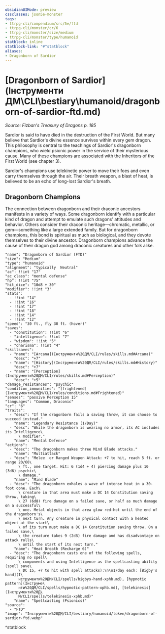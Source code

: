```yaml
---
obsidianUIMode: preview
cssclasses: json5e-monster
tags:
- ttrpg-cli/compendium/src/5e/ftd
- ttrpg-cli/monster/cr/6
- ttrpg-cli/monster/size/medium
- ttrpg-cli/monster/type/humanoid
statblock: inline
statblock-link: "#^statblock"
aliases:
- Dragonborn of Sardior
---
```

# [Dragonborn of Sardior](Інструменти ДМ\CLI\bestiary\humanoid/dragonborn-of-sardior-ftd.md)
*Source: Fizban's Treasury of Dragons p. 185*  

Sardior is said to have died in the destruction of the First World. But many believe that Sardior's divine essence survives within every gem dragon. This philosophy is central to the teachings of Sardior's dragonborn champions, who wield psionic power in the service of their mysterious cause. Many of these champions are associated with the Inheritors of the First World (see chapter 3).

Sardior's champions use telekinetic power to move their foes and even carry themselves through the air. Their breath weapon, a blast of heat, is believed to be an echo of long-lost Sardior's breath.

## Dragonborn Champions

The connection between dragonborn and their draconic ancestors manifests in a variety of ways. Some dragonborn identify with a particular kind of dragon and attempt to emulate such dragons' attitudes and behavior. Others consider their draconic heritage—chromatic, metallic, or gem—something like a large extended family. But for dragonborn champions, this bond is spiritual as much as biological, and they devote themselves to their divine ancestor. Dragonborn champions advance the cause of their dragon god among draconic creatures and other folk alike.

```statblock
"name": "Dragonborn of Sardior (FTD)"
"size": "Medium"
"type": "humanoid"
"alignment": "typically  Neutral"
"ac": !!int "17"
"ac_class": "mental defense"
"hp": !!int "75"
"hit_dice": "10d8 + 30"
"modifier": !!int "3"
"stats":
  - !!int "14"
  - !!int "16"
  - !!int "17"
  - !!int "18"
  - !!int "14"
  - !!int "12"
"speed": "30 ft., fly 30 ft. (hover)"
"saves":
  - "constitution": !!int "6"
  - "intelligence": !!int "7"
  - "wisdom": !!int "5"
  - "charisma": !!int "4"
"skillsaves":
  - "name": "[Arcana](Інструменти%20ДМ/CLI/rules/skills.md#Arcana)"
    "desc": "+7"
  - "name": "[History](Інструменти%20ДМ/CLI/rules/skills.md#History)"
    "desc": "+7"
  - "name": "[Perception](Інструменти%20ДМ/CLI/rules/skills.md#Perception)"
    "desc": "+5"
"damage_resistances": "psychic"
"condition_immunities": "[frightened](Інструменти%20ДМ/CLI/rules/conditions.md#Frightened)"
"senses": "passive Perception 15"
"languages": "Common, Draconic"
"cr": "6"
"traits":
  - "desc": "If the dragonborn fails a saving throw, it can choose to succeed instead."
    "name": "Legendary Resistance (1/Day)"
  - "desc": "While the dragonborn is wearing no armor, its AC includes its Intelligence\
      \ modifier."
    "name": "Mental Defense"
"actions":
  - "desc": "The dragonborn makes three Mind Blade attacks."
    "name": "Multiattack"
  - "desc": "Melee  or Ranged Weapon Attack: +7 to hit, reach 5 ft. or range 20/60\
      \ ft., one target. Hit: 6 (1d4 + 4) piercing damage plus 10 (3d6) psychic\
      \ damage."
    "name": "Mind Blade"
  - "desc": "The dragonborn exhales a wave of intense heat in a 30-foot cone. Each\
      \ creature in that area must make a DC 14 Constitution saving throw, taking\
      \ 27 (6d8) fire damage on a failed save, or half as much damage on a successful\
      \ one. Metal objects in that area glow red-hot until the end of the dragonborn's\
      \ next turn. Any creature in physical contact with a heated object at the start\
      \ of its turn must make a DC 14 Constitution saving throw. On a failed save,\
      \ the creature takes 9 (2d8) fire damage and has disadvantage on attack rolls\
      \ until the start of its next turn."
    "name": "Heat Breath (Recharge 6)"
  - "desc": "The dragonborn casts one of the following spells, requiring no spell\
      \ components and using Intelligence as the spellcasting ability (spell save\
      \ DC 15, +7 to hit with spell attacks):\n\n1/day each: [Bigby's hand](І\
      нструменти%20ДМ/CLI/spells/bigbys-hand-xphb.md), [hypnotic pattern](Інструме\
      нти%20ДМ/CLI/spells/hypnotic-pattern-xphb.md), [telekinesis](Інструменти%20Д\
      М/CLI/spells/telekinesis-xphb.md)"
    "name": "Spellcasting (Psionics)"
"source":
  - "FTD"
"image": "Інструменти%20ДМ/CLI/bestiary/humanoid/token/dragonborn-of-sardior-ftd.webp"
```
^statblock